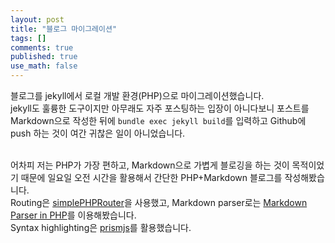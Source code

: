 ```yaml
---
layout: post
title: "블로그 마이그레이션"
tags: []
comments: true
published: true
use_math: false
---
```


블로그를 jekyll에서 로컬 개발 환경(PHP)으로 마이그레이션했습니다.  
jekyll도 훌륭한 도구이지만 아무래도 자주 포스팅하는 입장이 아니다보니 포스트를 Markdown으로 작성한 뒤에 ``bundle exec jekyll build``를 입력하고 Github에 push 하는 것이 여간 귀찮은 일이 아니었습니다.  
<br />
  
어차피 저는 PHP가 가장 편하고, Markdown으로 가볍게 블로깅을 하는 것이 목적이었기 때문에 일요일 오전 시간을 활용해서 간단한 PHP+Markdown 블로그를 작성해봤습니다.  
Routing은 [simplePHPRouter](https://github.com/steampixel/simplePHPRouter)을 사용했고, Markdown parser로는 [Markdown Parser in PHP](https://parsedown.org/)를 이용해봤습니다.  
Syntax highlighting은 [prismjs](https://prismjs.com/)를 활용했습니다.  
